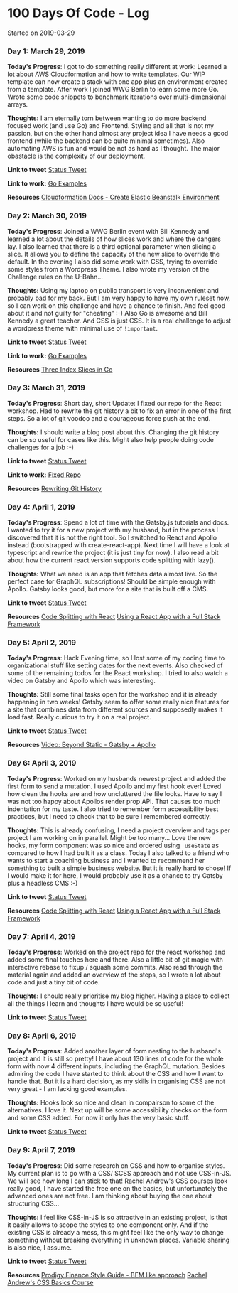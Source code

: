 # 100 Days Of Code - Log

Started on 2019-03-29

### Day 1: March 29, 2019

**Today's Progress**:
I got to do something really different at work: Learned a lot about AWS Cloudformation and how to write templates.
Our WIP template can now create a stack with one app plus an environment created from a template.
After work I joined WWG Berlin to learn some more Go.
Wrote some code snippets to benchmark iterations over multi-dimensional arrays.

**Thoughts:**
I am eternally torn between wanting to do more backend focused work (and use Go) and Frontend.
Styling and all that is not my passion, but on the other hand almost any project idea I have needs a good frontend (while the backend can be quite minimal sometimes).
Also automating AWS is fun and would be not as hard as I thought. The major obastacle is the complexity of our deployment.

**Link to tweet** [Status Tweet](https://twitter.com/Go_Haimchen/status/1112285446028050432)

**Link to work:** [Go Examples](https://github.com/Haimchen/story-of-slices)

**Resources**
[Cloudformation Docs - Create Elastic Beanstalk Environment](https://docs.aws.amazon.com/de_de/AWSCloudFormation/latest/UserGuide/aws-properties-beanstalk-environment.html)


### Day 2: March 30, 2019

**Today's Progress**:
Joined a WWG Berlin event with Bill Kennedy and learned a lot about the details of how slices work and where the dangers lay.
I also learned that there is a third optional parameter when slicing a slice.
It allows you to define the capacity of the new slice to override the default.
In the evening I also did some work with CSS, trying to override some styles from a Wordpress Theme.
I also wrote my version of the Challenge rules on the U-Bahn...


**Thoughts:**
Using my laptop on public transport is very inconvenient and probably bad for my back.
But I am very happy to have my own ruleset now, so I can work on this challenge and have a chance to finish.
And feel good about it and not guilty for "cheating" :-)
Also Go is awesome and Bill Kennedy a great teacher.
And CSS is just CSS. It is a real challenge to adjust a wordpress theme with minimal use of `!important`.


**Link to tweet** [Status Tweet](https://twitter.com/Go_Haimchen/status/1112288496641892352)

**Link to work:** [Go Examples](https://github.com/Haimchen/story-of-slices)

**Resources**
[Three Index Slices in Go](https://www.ardanlabs.com/blog/2013/12/three-index-slices-in-go-12.html)


### Day 3: March 31, 2019

**Today's Progress**:
Short day, short Update: I fixed our repo for the React workshop.
Had to rewrite the git history a bit to fix an error in one of the first steps.
So a lot of git voodoo and a courageous force push at the end.


**Thoughts:**
I should write a blog post about this. Changing the git history can be so useful for cases like this.
Might also help people doing code challenges for a job :-)


**Link to tweet** [Status Tweet](https://twitter.com/Go_Haimchen/status/1112473324804866050)

**Link to work:** [Fixed Repo](https://github.com/WomenWhoCode/wwcodeberlin-react-workshop)

**Resources**
[Rewriting Git History](https://git-scm.com/book/en/v2/Git-Tools-Rewriting-History)



### Day 4: April 1, 2019

**Today's Progress**:
Spend a lot of time with the Gatsby.js tutorials and docs.
I wanted to try it for a new project with my husband, but in the process I discovered that it is not the right tool.
So I switched to React and Apollo instead (bootstrapped with create-react-app).
Next time I will have a look at typescript and rewrite the project (it is just tiny for now).
I also read a bit about how the current react version supports code splitting with lazy().


**Thoughts:**
What we need is an app that fetches data almost live.
So the perfect case for GraphQL subscriptions! Should be simple enough with Apollo.
Gatsby looks good, but more for a site that is built off a CMS.


**Link to tweet** [Status Tweet](https://twitter.com/Go_Haimchen/status/1112830149656023046)

**Resources**
[Code Splitting with React](https://reactjs.org/docs/code-splitting.html)
[Using a React App with a Full Stack Framework](https://www.fullstackreact.com/articles/how-to-get-create-react-app-to-work-with-your-rails-api/)


### Day 5: April 2, 2019

**Today's Progress**:
Hack Evening time, so I lost some of my coding time to organizational stuff like setting dates for the next events.
Also checked of some of the remaining todos for the React workshop.
I tried to also watch a video on Gatsby and Apollo which was interesting.


**Thoughts:**
Still some final tasks open for the workshop and it is already happening in two weeks!
Gatsby seem to offer some really nice features for a site that combines data from different sources and supposedly makes it load fast.
Really curious to try it on a real project.


**Link to tweet** [Status Tweet](https://twitter.com/Go_Haimchen/status/1113338841837051904)

**Resources**
[Video: Beyond Static - Gatsby + Apollo](https://www.youtube.com/watch?v=wNUg1jpj9T0)


### Day 6: April 3, 2019

**Today's Progress**:
Worked on my husbands newest project and added the first form to send a mutation.
I used Apollo and my first hook ever!
Loved how clean the hooks are and how uncluttered the file looks.
Have to say I was not too happy about Apollos render prop API. That causes too much indentation for my taste.
I also tried to remember form accessibility best practices, but I need to check that to be sure I remembered correctly.


**Thoughts:**
This is already confusing, I need a project overview and tags per project I am working on in parallel. Might be too many...
Love the new hooks, my form component was so nice and ordered using ` useState` as compared to how I had built it as a class.
Today I also talked to a friend who wants to start a coaching business and I wanted to recommend her something to built a simple business website.
But it is really hard to chose!
If I would make it for here, I would probably use it as a chance to try Gatsby plus a headless CMS :-)


**Link to tweet** [Status Tweet](https://twitter.com/Go_Haimchen/status/1112830149656023046)

**Resources**
[Code Splitting with React](https://reactjs.org/docs/code-splitting.html)
[Using a React App with a Full Stack Framework](https://www.fullstackreact.com/articles/how-to-get-create-react-app-to-work-with-your-rails-api/)


### Day 7: April 4, 2019

**Today's Progress**:
Worked on the project repo for the react workshop and added some final touches here and there.
Also a little bit of git magic with interactive rebase to fixup / squash some commits.
Also read through the material again and added an overview of the steps, so I wrote a lot about code and just a tiny bit of code.


**Thoughts:**
I should really prioritise my blog higher.
Having a place to collect all the things I learn and thoughts I have would be so useful!


**Link to tweet** [Status Tweet](https://twitter.com/Go_Haimchen/status/1113928608807030784)


### Day 8: April 6, 2019

**Today's Progress**:
Added another layer of form nesting to the husband's project and it is still so pretty!
I have about 130 lines of code for the whole form with now 4 different inputs, including the GraphQL mutation.
Besides admiring the code I have started to think about the CSS and how I want to handle that.
But it is a hard decision, as my skills in organising CSS are not very great - I am lacking good examples.


**Thoughts:**
Hooks look so nice and clean in compairson to some of the alternatives. I love it.
Next up will be some accessibility checks on the form and some CSS added.
For now it only has the very basic stuff.


**Link to tweet** [Status Tweet](https://twitter.com/Go_Haimchen/status/1114685781312974848)



### Day 9: April 7, 2019

**Today's Progress**:
Did some research on CSS and how to organise styles. My current plan is to go with a CSS/ SCSS approach and not use CSS-in-JS.
We will see how long I can stick to that!
Rachel Andrew's CSS courses look really good, I have started the free one on the basics, but unfortunately the advanced ones are not free.
I am thinking about buying the one about structuring CSS...


**Thoughts:**
I feel like CSS-in-JS is so attractive in an existing project, is that it easily allows to scope the styles to one component only.
And if the existing CSS is already a mess, this might feel like the only way to change something without breaking everything in unknown places.
Variable sharing is also nice, I assume.


**Link to tweet** [Status Tweet](https://twitter.com/Go_Haimchen/status/1115128696522907653)

**Resources**
[Prodigy Finance Style Guide - BEM like approach](http://uif.prodigyfinance.com/v2.0/docs/base/developing-css-js.html)
[Rachel Andrew's CSS Basics Course](https://thecssworkshop.com/css-basics)

